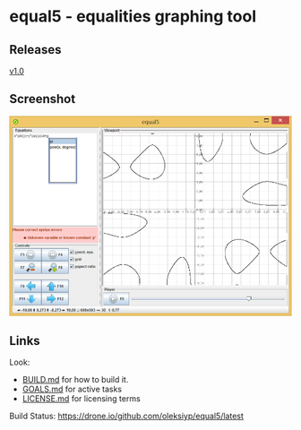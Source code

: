 equal5 - equalities graphing tool
=================================

Releases
--------
[v1.0](https://github.com/oleksiyp/equal5/releases/tag/v1.0)

Screenshot
----------
![screenshot #1](/screenshots/1.png)


Links
-----

Look:
 - [BUILD.md](BUILD.md) for how to build it.
 - [GOALS.md](GOALS.md) for active tasks
 - [LICENSE.md](LICENSE.md) for licensing terms

Build Status: https://drone.io/github.com/oleksiyp/equal5/latest
